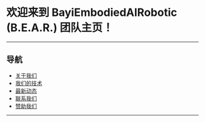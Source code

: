 # 欢迎来到 BayiEmbodiedAIRobotic (B.E.A.R.) 团队主页！

---

## 导航

- [关于我们](#关于我们)
- [我们的技术](#我们的技术)
- [最新动态](#最新动态)
- [联系我们](#联系我们)
- [赞助我们](#赞助我们)

---

<script>
  document.addEventListener('DOMContentLoaded', function () {
    document.querySelectorAll('a').forEach(link => {
      link.addEventListener('click', function (e) {
        e.preventDefault();
        const targetId = this.getAttribute('href').substring(1);
        const targetElement = document.getElementById(targetId);
        if (targetElement) {
          window.scrollTo({
            top: targetElement.offsetTop,
            behavior: 'smooth'
          });
        }
      });
    });
  });
</script>

<div id="关于我们" style="display: none;">
  <h2>关于我们</h2>
  <p><strong>团队名称</strong>: BayiEmbodiedAIRobotic (B.E.A.R.)</p>
  <p><strong>编号</strong>: FTC 2757</p>
  <p><strong>学校</strong>: 北京市八一学校</p>
  <p><strong>特色</strong>: 自研视觉识别模型、3D 打印与建模专家</p>
</div>

<div id="我们的技术" style="display: none;">
  <h2>我们的技术</h2>
  <ul>
    <li><strong>视觉识别</strong>: 利用自研模型实现高精度视觉处理。</li>
    <li><strong>运动控制</strong>: 基于 Road Runner API 的精准导航系统。</li>
    <li><strong>3D 打印</strong>: 所有零件均由团队自主设计与优化，使用 Onshape 平台。</li>
    <li><strong>硬件支持</strong>: 感谢赞助商 Feetech 飞特舵机的鼎力支持。</li>
  </ul>
</div>

<div id="最新动态" style="display: none;">
  <h2>最新动态</h2>
  <ul>
    <li><strong>比赛准备</strong>: 当前我们正在紧锣密鼓地为新赛季做最后冲刺，优化机器人性能。</li>
    <li><strong>开源项目</strong>: 我们已将所有机器人零件的 3D 模型开源，欢迎下载使用。</li>
  </ul>
</div>

<div id="联系我们" style="display: none;">
  <h2>联系我们</h2>
  <ul>
    <li><strong>Email</strong>: <a href="mailto:BlueDarkUP@Gmail.com">BlueDarkUP@Gmail.com</a></li>
    <li><strong>YouTube</strong>: <a href="https://youtube.com/@Fllplayer" target="_blank">youtube.com/@Fllplayer</a></li>
    <li><strong>Facebook</strong>: <a href="https://facebook.com/profile.php?id=61560417221310" target="_blank">facebook.com/profile.php?id=61560417221310</a></li>
    <li><strong>Instagram</strong>: <a href="https://instagram.com/yangzh0916/?pwa=1" target="_blank">instagram.com/yangzh0916</a></li>
  </ul>
</div>

<div id="赞助我们" style="display: none;">
  <h2>赞助我们</h2>
  <p>您的支持将帮助我们实现更大的梦想！如果您希望赞助我们的团队，请通过以下方式联系我们：</p>
  <ul>
    <li><strong>Email</strong>: <a href="mailto:BlueDarkUP@Gmail.com">BlueDarkUP@Gmail.com</a></li>
    <li><strong>电话</strong>: +86 123-456-7890</li>
  </ul>
  <p>我们将为赞助商提供丰富的宣传机会，包括比赛期间的标识展示、社交媒体宣传等。</p>
</div>
